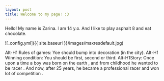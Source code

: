 ```yaml
---
layout: post
title: Welcome to my page! :3
---
```


Hello! My name is Zarina. I am 14 y.o. And I like to play asphalt 8 and eat chocolate.

![_config.yml]({{ site.baseurl }}/images/maxresdefault.jpg)

Alt-H1 Rules of games: 
  Yoe should bump into decoration (in the city).
Alt-H1 Winning condition:
  You should be first, second or third.
Alt-H1Story:
   Once upon a time a boy was born on the earth , and from childhood he wanted to be racer . And now, after 25 years, he became a professional racer and won lot of competition .

